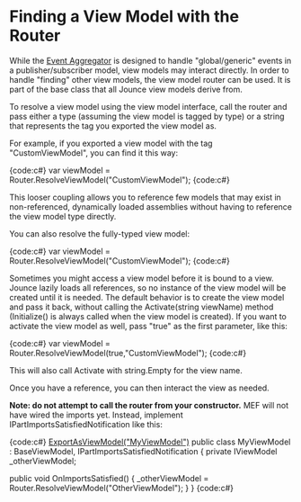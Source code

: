 # Finding a View Model with the Router

While the [Event Aggregator](Event-Aggregator) is designed to handle "global/generic" events in a publisher/subscriber model, view models may interact directly. In order to handle "finding" other view models, the view model router can be used. It is part of the base class that all Jounce view models derive from.

To resolve a view model using the view model interface, call the router and pass either a type (assuming the view model is tagged by type) or a string that represents the tag you exported the view model as.

For example, if you exported a view model with the tag "CustomViewModel", you can find it this way:

{code:c#}
var viewModel = Router.ResolveViewModel("CustomViewModel"); 
{code:c#}

This looser coupling allows you to reference few models that may exist in non-referenced, dynamically loaded assemblies without having to reference the view model type directly.

You can also resolve the fully-typed view model: 

{code:c#}
var viewModel = Router.ResolveViewModel<CustomViewModel>("CustomViewModel"); 
{code:c#}

Sometimes you might access a view model before it is bound to a view. Jounce lazily loads all references, so no instance of the view model will be created until it is needed. The default behavior is to create the view model and pass it back, without calling the Activate(string viewName) method (Initialize() is always called when the view model is created). If you want to activate the view model as well, pass "true" as the first parameter, like this:

{code:c#}
var viewModel = Router.ResolveViewModel<CustomViewModel>(true,"CustomViewModel"); 
{code:c#}

This will also call Activate with string.Empty for the view name.

Once you have a reference, you can then interact the view as needed. 

**Note: do not attempt to call the router from your constructor.** MEF will not have wired the imports yet. Instead, implement IPartImportsSatisfiedNotification like this: 

{code:c#}
[ExportAsViewModel("MyViewModel")](ExportAsViewModel(_MyViewModel_))
public class MyViewModel : BaseViewModel, IPartImportsSatisfiedNotification
{
   private IViewModel _otherViewModel; 

   public void OnImportsSatisfied()
   {
      _otherViewModel = Router.ResolveViewModel("OtherViewModel");
   }
}
{code:c#}
